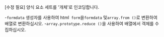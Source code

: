 [수정 필요]
양식 요소 세트를 '개체'로 인코딩합니다.

-`formdata` 생성자를 사용하여 html` form`을`formdata` 및`array.from ()`로 변환하여 배열로 변환하십시오.
-`array.prototype.reduce ()`을 사용하여 배열에서 객체를 수집하십시오.